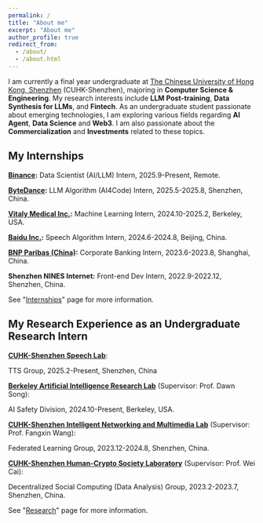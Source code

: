 ```yaml
---
permalink: /
title: "About me"
excerpt: "About me"
author_profile: true
redirect_from: 
  - /about/
  - /about.html
---
```


I am currently a final year undergraduate at [The Chinese University of Hong Kong, Shenzhen](https://www.cuhk.edu.cn/en) (CUHK-Shenzhen), majoring in **Computer Science & Engineering**. My research interests include **LLM Post-training**, **Data Synthesis for LLMs**, and **Fintech**. As an undergraduate student passionate about emerging technologies, I am exploring various fields regarding **AI Agent**, **Data Science** and **Web3**. I am also passionate about the **Commercialization** and **Investments** related to these topics.

My Internships
------
**[Binance](https://www.binance.com/):** Data Scientist (AI/LLM) Intern, 2025.9-Present, Remote.

**[ByteDance](https://www.bytedance.com/):** LLM Algorithm (AI4Code) Intern, 2025.5-2025.8, Shenzhen, China.

**[Vitaly Medical Inc.](https://vitalymedicals.com/):** Machine Learning Intern, 2024.10-2025.2, Berkeley, USA.

**[Baidu Inc.](https://home.baidu.com/):** Speech Algorithm Intern, 2024.6-2024.8, Beijing, China.

**[BNP Paribas (China)](https://china.bnpparibas.com/en/):** Corporate Banking Intern, 2023.6-2023.8, Shanghai, China.

**Shenzhen NINES Internet:** Front-end Dev Intern, 2022.9-2022.12, Shenzhen, China.


See "[Internships](/internships)" page for more information.

My Research Experience as an Undergraduate Research Intern
------
**[CUHK-Shenzhen Speech Lab](https://drwuz.com/team/)**:

TTS Group, 2025.2-Present, Shenzhen, China

**[Berkeley Artificial Intelligence Research Lab](https://bair.berkeley.edu)** (Supervisor: Prof. Dawn Song):

AI Safety Division, 2024.10-Present, Berkeley, USA.

**[CUHK-Shenzhen Intelligent Networking and Multimedia Lab](https://mypage.cuhk.edu.cn/academics/wangfangxin/people.html)** (Supervisor: Prof. Fangxin Wang):

Federated Learning Group, 2023.12-2024.8, Shenzhen, China.

**[CUHK-Shenzhen Human-Crypto Society Laboratory](https://hcslab.cuhk.edu.cn/)** (Supervisor: Prof. Wei Cai):

Decentralized Social Computing (Data Analysis) Group, 2023.2-2023.7, Shenzhen, China.

See "[Research](/research)" page for more information.

